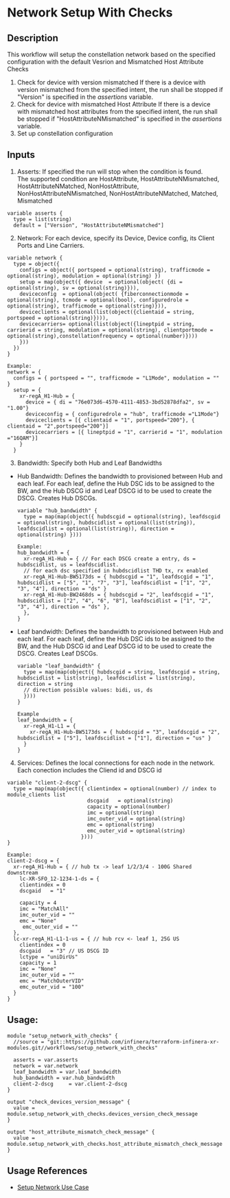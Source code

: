 # Network Setup With Checks

## Description

This workflow will setup the constellation network based on the specified configuration with the default Vesrion and Mismatched Host Attribute Checks

1. Check for device with version mismatched
   If there is a device with version mismatched from the specified intent, the run shall be stopped if "Version" is specified in the _assertions_ variable.
2. Check for device with mismatched Host Attribute
   If there is a device with mismatched host attributes from the specified intent, the run shall be stopped if "HostAttributeNMismatched" is specified in the _assertions_ variable.
3. Set up constellation configuration

## Inputs

1. Asserts: If specified the run will stop when the condition is found.  
   The supported condition are HostAttribute, HostAttributeNMismatched, HostAttributeNMatched, NonHostAttribute, NonHostAttributeNMismatched, NonHostAttributeNMatched, Matched, Mismatched

```
variable asserts {
  type = list(string)
  default = ["Version", "HostAttributeNMismatched"]
```

2. Network: For each device, specify its Device, Device config, its Client Ports and Line Carriers.

```
variable network {
  type = object({
    configs = object({ portspeed = optional(string), trafficmode = optional(string), modulation = optional(string) })
    setup = map(object({ device  = optional(object( {di = optional(string), sv = optional(string)})),
    deviceconfig  = optional(object( {fiberconnectionmode = optional(string), tcmode = optional(bool), configuredrole = optional(string), trafficmode = optional(string)})),
    deviceclients = optional(list(object({clientaid = string, portspeed = optional(string)}))),
    devicecarriers= optional(list(object({lineptpid = string, carrierid = string, modulation = optional(string), clientportmode = optional(string),constellationfrequency = optional(number)})))
    }))
  })
}

Example:
network = {
  configs = { portspeed = "", trafficmode = "L1Mode", modulation = "" }
  setup = {
    xr-regA_H1-Hub = {
      device = { di = "76e073d6-4570-4111-4853-3bd52878dfa2", sv = "1.00"}
      deviceconfig = { configuredrole = "hub", trafficmode ="L1Mode"}
      deviceclients = [{ clientaid = "1", portspeed="200"}, { clientaid = "2",portspeed="200"}]
      devicecarriers = [{ lineptpid = "1", carrierid = "1", modulation ="16QAM"}]
    }
  }
```

3. Bandwidth: Specify both Hub and Leaf Bandwidths

- Hub Bandwidth: Defines the bandwidth to provisioned between Hub and each leaf. For each leaf, define the Hub DSC ids to be assigned to the BW, and the Hub DSCG id and Leaf DSCG id to be used to create the DSCG. Creates Hub DSCGs.

  ```
  variable "hub_bandwidth" {
    type = map(map(object({ hubdscgid = optional(string), leafdscgid = optional(string), hubdscidlist = optional(list(string)), leafdscidlist = optional(list(string)), direction = optional(string) })))

  Example:
  hub_bandwidth = {
    xr-regA_H1-Hub = { // For each DSCG create a entry, ds = hubdscidlist, us = leafdscidlist.
    // for each dsc specified in hubdscidlist THD tx, rx enabled
    xr-regA_H1-Hub-BW5173ds = { hubdscgid = "1", leafdscgid = "1", hubdscidlist = ["5", "1", "7", "3"], leafdscidlist = ["1", "2", "3", "4"], direction = "ds" }
    xr-regA_H1-Hub-BW2468ds = { hubdscgid = "2", leafdscgid = "1", hubdscidlist = ["2", "4", "6", "8"], leafdscidlist = ["1", "2", "3", "4"], direction = "ds" },
    },
  }
  ```

- Leaf bandwidth: Defines the bandwidth to provisioned between Hub and each leaf. For each leaf, define the Hub DSC ids to be assigned to the BW, and the Hub DSCG id and Leaf DSCG id to be used to create the DSCG. Creates Leaf DSCGs.

  ```
  variable "leaf_bandwidth" {
    type = map(map(object({ hubdscgid = string, leafdscgid = string, hubdscidlist = list(string), leafdscidlist = list(string), direction = string
    // direction possible values: bidi, us, ds
    })))
  }

  Example
  leaf_bandwidth = {
    xr-regA_H1-L1 = {
      xr-regA_H1-Hub-BW5173ds = { hubdscgid = "3", leafdscgid = "2", hubdscidlist = ["5"], leafdscidlist = ["1"], direction = "us" }
    }
  }
  ```

4. Services: Defines the local connections for each node in the network. Each conection includes the Cliend id and DSCG id

```
variable "client-2-dscg" {
  type = map(map(object({ clientindex = optional(number) // index to module_clients list
                          dscgaid   = optional(string)
                          capacity = optional(number)
                          imc = optional(string)
                          imc_outer_vid = optional(string)
                          emc = optional(string)
                          emc_outer_vid = optional(string)
                        })))
}

Example:
client-2-dscg = {
  xr-regA_H1-Hub = { // hub tx -> leaf 1/2/3/4 - 100G Shared downstream
    lc-XR-SFO_12-1234-1-ds = {
    clientindex = 0
    dscgaid   = "1"
    
    capacity = 4
    imc = "MatchAll"
    imc_outer_vid = ""
    emc = "None"
     emc_outer_vid = ""
  },
  lc-xr-regA_H1-L1-1-us = { // hub rcv <- leaf 1, 25G US
    clientindex = 0
    dscgaid   = "3" // US DSCG ID
    lctype = "uniDirUs"
    capacity = 1
    imc = "None"
    imc_outer_vid = ""
    emc = "MatchOuterVID"
    emc_outer_vid = "100"
  }
}
```

## Usage:

```
module "setup_network_with_checks" {
  //source = "git::https://github.com/infinera/terraform-infinera-xr-modules.git//workflows/setup_network_with_checks"

  asserts = var.asserts
  network = var.network
  leaf_bandwidth = var.leaf_bandwidth
  hub_bandwidth = var.hub_bandwidth
  client-2-dscg     = var.client-2-dscg
}

output "check_devices_version_message" {
  value =  module.setup_network_with_checks.devices_version_check_message
}

output "host_attribute_mismatch_check_message" {
  value =  module.setup_network_with_checks.host_attribute_mismatch_check_message
}
```

## Usage References

- [Setup Network Use Case](https://github.com/infinera/terraform-xr-network/tree/main/use_cases/network_setup)
